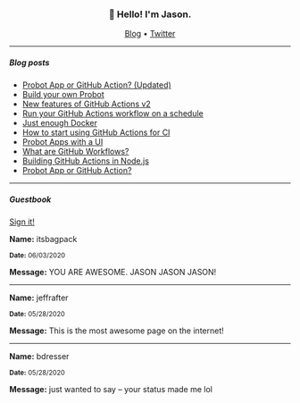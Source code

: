 <h3 align="center">👋 Hello! I'm Jason.</h3>

<p align="center">
  <a href="https://jasonet.co">Blog</a> •
  <a href="https://twitter.com/JasonEtco">Twitter</a>
</p>

---

##### Blog posts

<!--START_SECTION:posts-->
- [Probot App or GitHub Action? (Updated)](https://jasonet.co/posts/probot-app-or-github-action-v2)
- [Build your own Probot](https://jasonet.co/posts/build-your-own-probot)
- [New features of GitHub Actions v2](https://jasonet.co/posts/new-features-of-github-actions)
- [Run your GitHub Actions workflow on a schedule](https://jasonet.co/posts/scheduled-actions)
- [Just enough Docker](https://jasonet.co/posts/just-enough-docker)
- [How to start using GitHub Actions for CI](https://jasonet.co/posts/use-github-actions-for-ci)
- [Probot Apps with a UI](https://jasonet.co/posts/probot-with-ui)
- [What are GitHub Workflows?](https://jasonet.co/posts/what-are-github-workflows)
- [Building GitHub Actions in Node.js](https://jasonet.co/posts/building-github-actions-in-node)
- [Probot App or GitHub Action?](https://jasonet.co/posts/probot-app-or-github-action)
<!--END_SECTION:posts-->

---

##### Guestbook

<a href="https://readme-guestbook.now.sh">Sign it!</a>

<!--START_SECTION:guestbook-->
**Name:** itsbagpack

<sub><strong>Date:</strong> 06/03/2020</sub>

**Message:** YOU ARE AWESOME. JASON JASON JASON!

---

**Name:** jeffrafter

<sub><strong>Date:</strong> 05/28/2020</sub>

**Message:** This is the most awesome page on the internet!

---

**Name:** bdresser

<sub><strong>Date:</strong> 05/28/2020</sub>

**Message:** just wanted to say – your status made me lol
<!--END_SECTION:guestbook-->
<!--GUESTBOOK_LIST [{"name":"itsbagpack","message":"YOU ARE AWESOME. JASON JASON JASON!","date":"06/03/2020"},{"name":"jeffrafter","message":"This is the most awesome page on the internet!","date":"05/28/2020"},{"name":"bdresser","message":"just wanted to say – your status made me lol","date":"05/28/2020"}]-->
